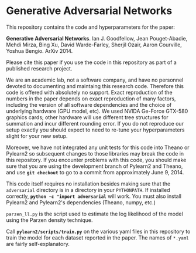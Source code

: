 Generative Adversarial Networks
===============================

This repository contains the code and hyperparameters for the paper:

**Generative Adversarial Networks**. 
Ian J. Goodfellow, Jean Pouget-Abadie,
Mehdi Mirza, Bing Xu, David Warde-Farley, Sherjil Ozair, Aaron Courville,
Yoshua Bengio. ArXiv 2014.

Please cite this paper if you use the code in this repository as part of
a published research project.

We are an academic lab, not a software company, and have no personnel
devoted to documenting and maintaing this research code.
Therefore this code is offered with absolutely no support.
Exact reproduction of the numbers in the paper depends on exact
reproduction of many factors,
including the version of all software dependencies and the choice of
underlying hardware (GPU model, etc). We used NVIDA Ge-Force GTX-580
graphics cards; other hardware will use different tree structures for
summation and incur different rounding error. If you do not reproduce our
setup exactly you should expect to need to re-tune your hyperparameters
slight for your new setup.

Moreover, we have not integrated any unit tests for this code into Theano
or Pylearn2 so subsequent changes to those libraries may break the code
in this repository. If you encounter problems with this code, you should
make sure that you are using the development branch of Pylearn2 and Theano,
and use **```git checkout```** to go to a commit from approximately June 9, 2014.

This code itself requires no installation besides making sure that the
```adversarial``` directory is in a directory in your ```PYTHONPATH```. If
installed correctly, **```python -c "import adversarial```** will work. You
must also install Pylearn2 and Pylearn2's dependencies (Theano, numpy,
etc.)

```parzen_ll.py``` is the script used to estimate the log likelihood of the
model using the Parzen density technique.

Call **```pylearn2/scripts/train.py```** on the various yaml files in this repository
to train the model for each dataset reported in the paper. The names of
```*.yaml``` are fairly self-explanatory.
